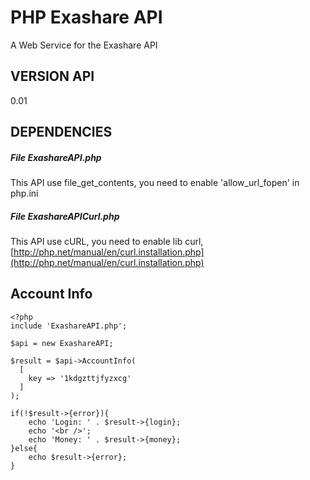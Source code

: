 # PHP Exashare API
A Web Service for the Exashare API

## VERSION API
0.01

## DEPENDENCIES

##### File ExashareAPI.php

This API use file_get_contents, you need to enable 'allow_url_fopen' in php.ini

##### File ExashareAPICurl.php

This API use cURL, you need to enable lib curl, [http://php.net/manual/en/curl.installation.php](http://php.net/manual/en/curl.installation.php)

Account Info
------------

```
<?php
include 'ExashareAPI.php';

$api = new ExashareAPI;

$result = $api->AccountInfo(
  [
    key => '1kdgzttjfyzxcg'
  ]
);

if(!$result->{error}){
    echo 'Login: ' . $result->{login};
    echo '<br />';
    echo 'Money: ' . $result->{money};
}else{
    echo $result->{error};
}
```
